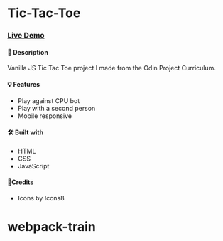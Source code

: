 # Tic-Tac-Toe

### [Live Demo](https://gabby464.github.io/tic-tac-toe/)

#### 📝 Description
Vanilla JS Tic Tac Toe project I made from the Odin Project Curriculum.

#### 💡 Features
* Play against CPU bot
* Play with a second person
* Mobile responsive

#### 🛠️ Built with
* HTML
* CSS
* JavaScript

#### 🙏Credits
* Icons by Icons8
# webpack-train
